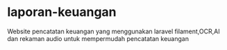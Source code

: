 # laporan-keuangan
Website pencatatan keuangan yang menggunakan laravel filament,OCR,AI dan rekaman audio untuk mempermudah pencatatan keuangan

